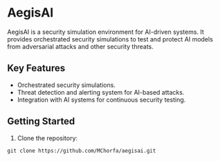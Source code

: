 # AegisAI
AegisAI is a security simulation environment for AI-driven systems. It provides orchestrated security simulations to test and protect AI models from adversarial attacks and other security threats.

## Key Features
- Orchestrated security simulations.
- Threat detection and alerting system for AI-based attacks.
- Integration with AI systems for continuous security testing.

## Getting Started
1. Clone the repository:

```shell
git clone https://github.com/MChorfa/aegisai.git
```
